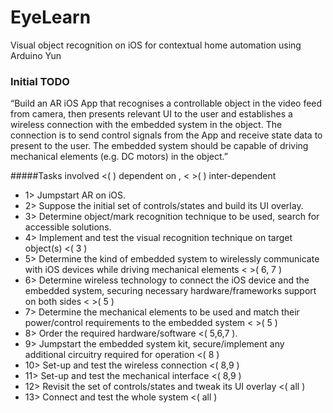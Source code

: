 # EyeLearn
Visual object recognition on iOS for contextual home automation using Arduino Yun

### Initial TODO

“Build an AR iOS App that recognises a controllable object in the video feed from camera, then presents relevant UI to the user and establishes a wireless connection with the embedded system in the object. The connection is to send control signals from the App and receive state data to present to the user. The embedded system should be capable of driving mechanical elements (e.g. DC motors) in the object.”

#####Tasks involved
<( ) dependent on , < >( ) inter-dependent 

- 1> Jumpstart AR on iOS. 
- 2> Suppose the initial set of controls/states and build its UI overlay. 
- 3> Determine object/mark recognition technique to be used, search for accessible solutions. 
- 4> Implement and test the visual recognition technique on target object(s) <( 3 ) 
- 5> Determine the kind of embedded system to wirelessly communicate with iOS devices while driving mechanical elements < >( 6, 7 ) 
- 6> Determine wireless technology to connect the iOS device and the embedded system, securing necessary hardware/frameworks support on both sides < >( 5 ) 
- 7> Determine the mechanical elements to be used and match their power/control requirements to the embedded system < >( 5 ) 
- 8> Order the required hardware/software <( 5,6,7 ). 
- 9> Jumpstart the embedded system kit, secure/implement any additional circuitry required for operation <( 8 ) 
- 10> Set-up and test the wireless connection <( 8,9 ) 
- 11> Set-up and test the mechanical interface <( 8,9 ) 
- 12> Revisit the set of controls/states and tweak its UI overlay <( all ) 
- 13> Connect and test the whole system <( all ) 
